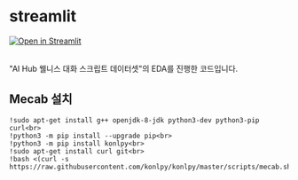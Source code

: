 # streamlit

<a href="http://49.50.175.25:30001" rel="nofollow"><img src="https://camo.githubusercontent.com/767be70c92254555bd347ab07908fec67854c2264b77702581bd230fd7eac54f/68747470733a2f2f7374617469632e73747265616d6c69742e696f2f6261646765732f73747265616d6c69745f62616467655f626c61636b5f77686974652e737667" alt="Open in Streamlit" data-canonical-src="https://static.streamlit.io/badges/streamlit_badge_black_white.svg" style="max-width: 100%;"></a>

<br>
"AI Hub 웰니스 대화 스크립트 데이터셋"의 EDA를 진행한 코드입니다.




## Mecab 설치
```
!sudo apt-get install g++ openjdk-8-jdk python3-dev python3-pip curl<br>
!python3 -m pip install --upgrade pip<br>
!python3 -m pip install konlpy<br>
!sudo apt-get install curl git<br>
!bash <(curl -s https://raw.githubusercontent.com/konlpy/konlpy/master/scripts/mecab.sh)
```
